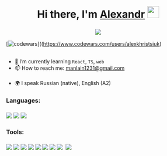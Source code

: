 <h1 align="center">Hi there, I'm <a href=# target="_blank">Alexandr</a> 
<img src="https://github.com/blackcater/blackcater/raw/main/images/Hi.gif" height="32"/></h1>
<h3 align="center"><a href="https://git.io/typing-svg"><img src="https://readme-typing-svg.demolab.com?font=Fira+Code&amp;size=26&amp;duration=3000&amp;pause=8000&amp;width=435&amp;lines=%F0%9D%94%BD%F0%9D%95%A3%F0%9D%95%A0%F0%9D%95%9F%F0%9D%95%A5-%F0%9D%94%BC%F0%9D%95%9F%F0%9D%95%95+%F0%9D%95%8A%F0%9D%95%A0%F0%9D%95%97%F0%9D%95%A5%F0%9D%95%A8%F0%9D%95%92%F0%9D%95%A3%F0%9D%95%96+%F0%9D%94%BC%F0%9D%95%9F%F0%9D%95%98%F0%9D%95%9A%F0%9D%95%9F%F0%9D%95%96%F0%9D%95%96%F0%9D%95%A3" style="max-width: 100%; alt="Typing SVG" /></a></h3>
  
[![codewars](https://www.codewars.com/users/alexkhristsiuk/badges/small)]((https://www.codewars.com/users/alexkhristsiuk)
  
<ul>
  <li>🚀 I’m currently learning <code>React</code>, <code>TS</code>, <code>web</code></li>
  <li>📫 How to reach me: <a href="mailto:manlain1231@gmail.com">manlain1231@gmail.com</a></li>
  <li>🌍 I speak Russian (native), English (A2)</li>
</ul>
<h3>Languages:</h3>
<h3><a href="https://camo.githubusercontent.com/7cc1058944917e6c38254831770b62bac9e0668bece75cebda4c01c4a10106b2/68747470733a2f2f696d672e69636f6e73382e636f6d2f636f6c6f722f34382f6e756c6c2f68746d6c2d352d2d76312e706e67"><img src="https://camo.githubusercontent.com/7cc1058944917e6c38254831770b62bac9e0668bece75cebda4c01c4a10106b2/68747470733a2f2f696d672e69636f6e73382e636f6d2f636f6c6f722f34382f6e756c6c2f68746d6c2d352d2d76312e706e67" data-canonical-src="https://img.icons8.com/color/48/null/html-5--v1.png" style="max-width: 100%;"></a>
<a href="https://camo.githubusercontent.com/251a92d498ead3da304b0e64995e838d3725c15efc41f726db717c6f0af29c0a/68747470733a2f2f696d672e69636f6e73382e636f6d2f666c75656e63792f34382f6e756c6c2f637373332e706e67"><img src="https://camo.githubusercontent.com/251a92d498ead3da304b0e64995e838d3725c15efc41f726db717c6f0af29c0a/68747470733a2f2f696d672e69636f6e73382e636f6d2f666c75656e63792f34382f6e756c6c2f637373332e706e67" data-canonical-src="https://img.icons8.com/fluency/48/null/css3.png" style="max-width: 100%;"></a>
<a href="https://camo.githubusercontent.com/cc1405e5daa0860b9d94a6d101479031c9e6b3c5ab1b384e5f3c4957ccec8163/68747470733a2f2f696d672e69636f6e73382e636f6d2f636f6c6f722f34382f6e756c6c2f6a6176617363726970742d2d76312e706e67"><img src="https://camo.githubusercontent.com/cc1405e5daa0860b9d94a6d101479031c9e6b3c5ab1b384e5f3c4957ccec8163/68747470733a2f2f696d672e69636f6e73382e636f6d2f636f6c6f722f34382f6e756c6c2f6a6176617363726970742d2d76312e706e67" data-canonical-src="https://img.icons8.com/color/48/null/javascript--v1.png" style="max-width: 100%;"></a>
</h3>
<h3>Tools:</h3>
<h3 <a href="https://camo.githubusercontent.com/aed3c8c4c32430805e6fc32f5a2c102f3b1680c68929b9bdedaead589b3c31a2/68747470733a2f2f696d672e69636f6e73382e636f6d2f65787465726e616c2d74616c2d72657669766f2d636f6c6f722d74616c2d72657669766f2f34382f6e756c6c2f65787465726e616c2d72656163742d612d6a6176617363726970742d6c6962726172792d666f722d6275696c64696e672d757365722d696e74657266616365732d6c6f676f2d636f6c6f722d74616c2d72657669766f2e706e67"><img src="https://camo.githubusercontent.com/aed3c8c4c32430805e6fc32f5a2c102f3b1680c68929b9bdedaead589b3c31a2/68747470733a2f2f696d672e69636f6e73382e636f6d2f65787465726e616c2d74616c2d72657669766f2d636f6c6f722d74616c2d72657669766f2f34382f6e756c6c2f65787465726e616c2d72656163742d612d6a6176617363726970742d6c6962726172792d666f722d6275696c64696e672d757365722d696e74657266616365732d6c6f676f2d636f6c6f722d74616c2d72657669766f2e706e67" data-canonical-src="https://img.icons8.com/external-tal-revivo-color-tal-revivo/48/null/external-react-a-javascript-library-for-building-user-interfaces-logo-color-tal-revivo.png" style="max-width: 100%;"></a>
<a href="https://camo.githubusercontent.com/4e760e13dcb959d56a3edc02d3ceeaa4a9bbdd5cdd2882a5898f1c9e4ad4e9fd/68747470733a2f2f696d672e69636f6e73382e636f6d2f636f6c6f722f34382f6e756c6c2f72656475782e706e67"><img src="https://camo.githubusercontent.com/4e760e13dcb959d56a3edc02d3ceeaa4a9bbdd5cdd2882a5898f1c9e4ad4e9fd/68747470733a2f2f696d672e69636f6e73382e636f6d2f636f6c6f722f34382f6e756c6c2f72656475782e706e67" data-canonical-src="https://img.icons8.com/color/48/null/redux.png" style="max-width: 100%;"></a>
<a href="https://camo.githubusercontent.com/7b19bc601ca091dad09ac82e810a4e2dd6e4597025d0be8532d2384f954cb3fc/68747470733a2f2f696d672e69636f6e73382e636f6d2f636f6c6f722f34382f6e756c6c2f6669676d612d2d76312e706e67"><img src="https://camo.githubusercontent.com/7b19bc601ca091dad09ac82e810a4e2dd6e4597025d0be8532d2384f954cb3fc/68747470733a2f2f696d672e69636f6e73382e636f6d2f636f6c6f722f34382f6e756c6c2f6669676d612d2d76312e706e67" data-canonical-src="https://img.icons8.com/color/48/null/figma--v1.png" style="max-width: 100%;"></a>
<a href="https://camo.githubusercontent.com/1b22b8afe9902a52eaa22efe682ac499470b35f5563d5825a901a2d5fff85b42/68747470733a2f2f696d672e69636f6e73382e636f6d2f636f6c6f722f34382f6e756c6c2f76697375616c2d73747564696f2d636f64652d323031392e706e67"><img src="https://camo.githubusercontent.com/1b22b8afe9902a52eaa22efe682ac499470b35f5563d5825a901a2d5fff85b42/68747470733a2f2f696d672e69636f6e73382e636f6d2f636f6c6f722f34382f6e756c6c2f76697375616c2d73747564696f2d636f64652d323031392e706e67" data-canonical-src="https://img.icons8.com/color/48/null/visual-studio-code-2019.png" style="max-width: 100%;"></a>
<a href="https://camo.githubusercontent.com/93e70d401ae1b9a634c01cf6df120143005b34ccc2e14f7f6ae8255caa3f43ee/68747470733a2f2f696d672e69636f6e73382e636f6d2f636f6c6f722f34382f6e756c6c2f6769742e706e67"><img src="https://camo.githubusercontent.com/93e70d401ae1b9a634c01cf6df120143005b34ccc2e14f7f6ae8255caa3f43ee/68747470733a2f2f696d672e69636f6e73382e636f6d2f636f6c6f722f34382f6e756c6c2f6769742e706e67" data-canonical-src="https://img.icons8.com/color/48/null/git.png" style="max-width: 100%;"></a>
<a href="https://camo.githubusercontent.com/d66b4823e02a59dccf4b17cce3f418096eecaf5407e6ac736b492d0b13d6c29a/68747470733a2f2f696d672e69636f6e73382e636f6d2f636f6c6f722f34382f6e756c6c2f736173732d6176617461722e706e67"><img src="https://camo.githubusercontent.com/d66b4823e02a59dccf4b17cce3f418096eecaf5407e6ac736b492d0b13d6c29a/68747470733a2f2f696d672e69636f6e73382e636f6d2f636f6c6f722f34382f6e756c6c2f736173732d6176617461722e706e67" data-canonical-src="https://img.icons8.com/color/48/null/sass-avatar.png" style="max-width: 100%;"></a>
<a href="https://camo.githubusercontent.com/05a108a05bc006c13e8786c6433f14050c919b4db84c64206d9ffadd51486a96/68747470733a2f2f696d672e69636f6e73382e636f6d2f636f6c6f722f34382f6e756c6c2f7765627061636b2e706e67"><img src="https://camo.githubusercontent.com/05a108a05bc006c13e8786c6433f14050c919b4db84c64206d9ffadd51486a96/68747470733a2f2f696d672e69636f6e73382e636f6d2f636f6c6f722f34382f6e756c6c2f7765627061636b2e706e67" data-canonical-src="https://img.icons8.com/color/48/null/webpack.png" style="max-width: 100%;"></a>
<a href="https://camo.githubusercontent.com/c83b14ec36f03ebba4f1cec55eb79152708936d473fd5bc6a6329747d4360d87/68747470733a2f2f696d672e69636f6e73382e636f6d2f636f6c6f722f34382f6e756c6c2f626f6f7473747261702e706e67"><img src="https://camo.githubusercontent.com/c83b14ec36f03ebba4f1cec55eb79152708936d473fd5bc6a6329747d4360d87/68747470733a2f2f696d672e69636f6e73382e636f6d2f636f6c6f722f34382f6e756c6c2f626f6f7473747261702e706e67" data-canonical-src="https://img.icons8.com/color/48/null/bootstrap.png" style="max-width: 100%;"></a> 
<a href="https://camo.githubusercontent.com/977e24cf07a82e89bf90883ce1b5eab927e2f18f202d3b47d1910f599c7da5cc/68747470733a2f2f696d672e69636f6e73382e636f6d2f65787465726e616c2d74616c2d72657669766f2d636f6c6f722d74616c2d72657669766f2f34382f6e756c6c2f65787465726e616c2d67756c702d616e2d6f70656e2d736f757263652d6a6176617363726970742d746f6f6c6b69742d62792d6672616374616c2d696e6e6f766174696f6e732d6c6f676f2d636f6c6f722d74616c2d72657669766f2e706e67"><img src="https://camo.githubusercontent.com/977e24cf07a82e89bf90883ce1b5eab927e2f18f202d3b47d1910f599c7da5cc/68747470733a2f2f696d672e69636f6e73382e636f6d2f65787465726e616c2d74616c2d72657669766f2d636f6c6f722d74616c2d72657669766f2f34382f6e756c6c2f65787465726e616c2d67756c702d616e2d6f70656e2d736f757263652d6a6176617363726970742d746f6f6c6b69742d62792d6672616374616c2d696e6e6f766174696f6e732d6c6f676f2d636f6c6f722d74616c2d72657669766f2e706e67" data-canonical-src="https://img.icons8.com/external-tal-revivo-color-tal-revivo/48/null/external-gulp-an-open-source-javascript-toolkit-by-fractal-innovations-logo-color-tal-revivo.png" style="max-width: 100%;"></a>
</h3>
<!--
**alexkhristsiuk/alexkhristsiuk** is a ✨ _special_ ✨ repository because its `README.md` (this file) appears on your GitHub profile.

Here are some ideas to get you started:

- 🔭 I’m currently working on ...
- 🌱 I’m currently learning ...
- 👯 I’m looking to collaborate on ...
- 🤔 I’m looking for help with ...
- 💬 Ask me about ...
- 📫 How to reach me: ...
- 😄 Pronouns: ...
- ⚡ Fun fact: ...
-->
